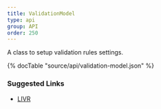 ```yaml
---
title: ValidationModel
type: api
group: API
order: 250
---
```

A class to setup validation rules settings.

{% docTable "source/api/validation-model.json" %}

### Suggested Links

* [LIVR](https://github.com/koorchik/LIVR)

